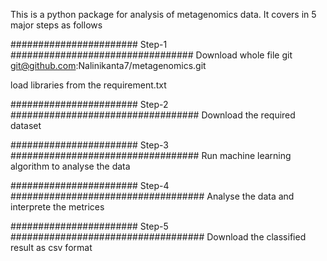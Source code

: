 This is a python package for analysis of metagenomics data. It covers in 5 major steps as follows

####################### Step-1 #################################
Download whole file
git git@github.com:Nalinikanta7/metagenomics.git

load libraries from the requirement.txt



####################### Step-2 ##################################
Download the required dataset


####################### Step-3 ##################################
Run machine learning algorithm to analyse the data


####################### Step-4 ###################################
Analyse the data and interprete the metrices


####################### Step-5 ###################################
Download the classified result as csv format 
